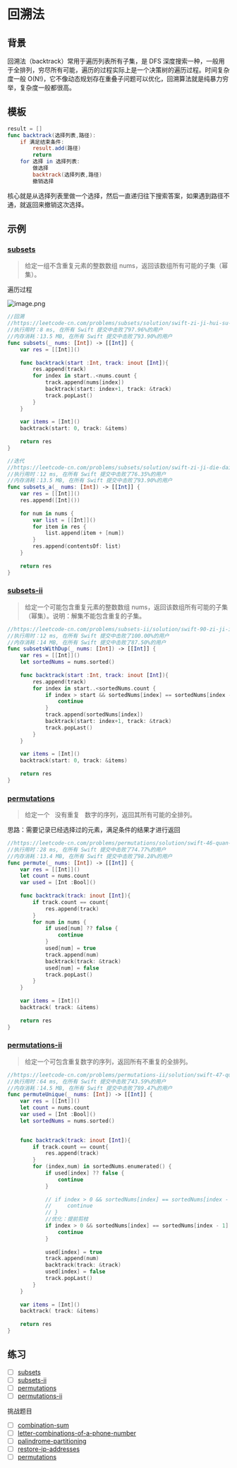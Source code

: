 # 回溯法

## 背景

回溯法（backtrack）常用于遍历列表所有子集，是 DFS 深度搜索一种，一般用于全排列，穷尽所有可能，遍历的过程实际上是一个决策树的遍历过程。时间复杂度一般 O(N!)，它不像动态规划存在重叠子问题可以优化，回溯算法就是纯暴力穷举，复杂度一般都很高。

## 模板

```swift
result = []
func backtrack(选择列表,路径):
    if 满足结束条件:
        result.add(路径)
        return
    for 选择 in 选择列表:
        做选择
        backtrack(选择列表,路径)
        撤销选择
```

核心就是从选择列表里做一个选择，然后一直递归往下搜索答案，如果遇到路径不通，就返回来撤销这次选择。

## 示例

### [subsets](https://leetcode-cn.com/problems/subsets/)

> 给定一组不含重复元素的整数数组 nums，返回该数组所有可能的子集（幂集）。

遍历过程

![image.png](https://img.fuiboom.com/img/backtrack.png)

```swift
//回溯
//https://leetcode-cn.com/problems/subsets/solution/swift-zi-ji-hui-su-by-hu-cheng-he-da-bai-sha/
//执行用时：8 ms, 在所有 Swift 提交中击败了97.96%的用户
//内存消耗：13.5 MB, 在所有 Swift 提交中击败了93.90%的用户
func subsets(_ nums: [Int]) -> [[Int]] {
    var res = [[Int]]()
    
    func backtrack(start :Int, track: inout [Int]){
        res.append(track)
        for index in start..<nums.count {
            track.append(nums[index])
            backtrack(start: index+1, track: &track)
            track.popLast()
        }
    }
    
    var items = [Int]()
    backtrack(start: 0, track: &items)
    
    return res
}

//迭代
//https://leetcode-cn.com/problems/subsets/solution/swift-zi-ji-die-dai-by-hu-cheng-he-da-bai-sha/
//执行用时：12 ms, 在所有 Swift 提交中击败了76.35%的用户
//内存消耗：13.5 MB, 在所有 Swift 提交中击败了93.90%的用户
func subsets_a(_ nums: [Int]) -> [[Int]] {
    var res = [[Int]]()
    res.append([Int]())
    
    for num in nums {
        var list = [[Int]]()
        for item in res {
            list.append(item + [num])
        }
        res.append(contentsOf: list)
    }
    
    return res
}
```

### [subsets-ii](https://leetcode-cn.com/problems/subsets-ii/)

> 给定一个可能包含重复元素的整数数组 nums，返回该数组所有可能的子集（幂集）。说明：解集不能包含重复的子集。

```swift
//https://leetcode-cn.com/problems/subsets-ii/solution/swift-90-zi-ji-iihui-su-by-hu-cheng-he-da-bai-sha/
//执行用时：12 ms, 在所有 Swift 提交中击败了100.00%的用户
//内存消耗：14 MB, 在所有 Swift 提交中击败了87.50%的用户
func subsetsWithDup(_ nums: [Int]) -> [[Int]] {
    var res = [[Int]]()
    let sortedNums = nums.sorted()
    
    func backtrack(start :Int, track: inout [Int]){
        res.append(track)
        for index in start..<sortedNums.count {
            if index > start && sortedNums[index] == sortedNums[index - 1]{
                continue
            }
            track.append(sortedNums[index])
            backtrack(start: index+1, track: &track)
            track.popLast()
        }
    }
    
    var items = [Int]()
    backtrack(start: 0, track: &items)
    
    return res
}
```

### [permutations](https://leetcode-cn.com/problems/permutations/)

> 给定一个   没有重复   数字的序列，返回其所有可能的全排列。

思路：需要记录已经选择过的元素，满足条件的结果才进行返回

```swift
//https://leetcode-cn.com/problems/permutations/solution/swift-46-quan-pai-lie-hui-su-tong-shi-ji-lu-shi-yo/
//执行用时：28 ms, 在所有 Swift 提交中击败了74.77%的用户
//内存消耗：13.4 MB, 在所有 Swift 提交中击败了98.28%的用户
func permute(_ nums: [Int]) -> [[Int]] {
    var res = [[Int]]()
    let count = nums.count
    var used = [Int :Bool]()
    
    func backtrack(track: inout [Int]){
        if track.count == count{
            res.append(track)
        }
        for num in nums {
            if used[num] ?? false {
                continue
            }
            used[num] = true
            track.append(num)
            backtrack(track: &track)
            used[num] = false
            track.popLast()
        }
    }
    
    var items = [Int]()
    backtrack( track: &items)
    
    return res
}
```

### [permutations-ii](https://leetcode-cn.com/problems/permutations-ii/)

> 给定一个可包含重复数字的序列，返回所有不重复的全排列。

```swift
//https://leetcode-cn.com/problems/permutations-ii/solution/swift-47-quan-pai-lie-iipai-xu-hou-hui-su-you-hua-/
//执行用时：64 ms, 在所有 Swift 提交中击败了43.59%的用户
//内存消耗：14.5 MB, 在所有 Swift 提交中击败了89.47%的用户
func permuteUnique(_ nums: [Int]) -> [[Int]] {
    var res = [[Int]]()
    let count = nums.count
    var used = [Int :Bool]()
    let sortedNums = nums.sorted()

    
    func backtrack(track: inout [Int]){
        if track.count == count{
            res.append(track)
        }
        for (index,num) in sortedNums.enumerated() {
            if used[index] ?? false {
                continue
            }
            
            // if index > 0 && sortedNums[index] == sortedNums[index - 1] && (used[index - 1] ?? false)  {
            //     continue
            // }
            //优化：提前剪枝
            if index > 0 && sortedNums[index] == sortedNums[index - 1] && !(used[index - 1]!)  {
                continue
            }
            
            used[index] = true
            track.append(num)
            backtrack(track: &track)
            used[index] = false
            track.popLast()
        }
    }
    
    var items = [Int]()
    backtrack( track: &items)
    
    return res
}
```

## 练习

- [ ] [subsets](https://leetcode-cn.com/problems/subsets/)
- [ ] [subsets-ii](https://leetcode-cn.com/problems/subsets-ii/)
- [ ] [permutations](https://leetcode-cn.com/problems/permutations/)
- [ ] [permutations-ii](https://leetcode-cn.com/problems/permutations-ii/)

挑战题目

- [ ] [combination-sum](https://leetcode-cn.com/problems/combination-sum/)
- [ ] [letter-combinations-of-a-phone-number](https://leetcode-cn.com/problems/letter-combinations-of-a-phone-number/)
- [ ] [palindrome-partitioning](https://leetcode-cn.com/problems/palindrome-partitioning/)
- [ ] [restore-ip-addresses](https://leetcode-cn.com/problems/restore-ip-addresses/)
- [ ] [permutations](https://leetcode-cn.com/problems/permutations/)
